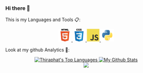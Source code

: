 ### Hi there 👋

This is my Languages and Tools  :clipboard::

<p align="center">
    <a href="https://www.w3schools.com/html/" target="_blank" rel="noreferrer"> <img src="https://raw.githubusercontent.com/devicons/devicon/master/icons/html5/html5-original-wordmark.svg" alt="html5" width="40" height="40"/> </a>
      <a href="https://www.w3schools.com/css/" target="_blank" rel="noreferrer"> 
    <img src="https://raw.githubusercontent.com/devicons/devicon/master/icons/css3/css3-original-wordmark.svg" alt="css3" width="40" height="40"/>
  </a> 
    <a href="https://developer.mozilla.org/en-US/docs/Web/JavaScript" target="_blank" rel="noreferrer"> <img src="https://raw.githubusercontent.com/devicons/devicon/master/icons/javascript/javascript-original.svg" alt="javascript" width="40" height="40"/> </a>
<!--     <a href="https://nodejs.org" target="_blank" rel="noreferrer"> <img src="https://raw.githubusercontent.com/devicons/devicon/master/icons/nodejs/nodejs-original-wordmark.svg" alt="nodejs" width="40" height="40"/> </a> -->
    <a href="https://www.python.org" target="_blank" rel="noreferrer"> <img src="https://raw.githubusercontent.com/devicons/devicon/master/icons/python/python-original.svg" alt="python" width="40" height="40"/> </a>
<!--     <a href="https://reactjs.org/" target="_blank" rel="noreferrer"> <img src="https://raw.githubusercontent.com/devicons/devicon/master/icons/react/react-original-wordmark.svg" alt="react" width="40" height="40"/> </a> -->
    
</p>

<!-- <div>
    <p align="center"> 
    <img style="height:50%;width:49%;max-width: 100%" src="https://github-readme-stats.vercel.app/api/top-langs/?username=API65015077&layout=compact&theme=gotham&langs_count=8"/>
    </p>
</div> -->

Look at my github Analytics :newspaper:: 

<div align="center">
  <a href="https://github.com/API65015077">

      
  <img alt="Thiraphat's Top Languages" src="https://github-readme-stats.vercel.app/api/top-langs/?username=API65015077&langs_count=8&count_private=true&layout=compact&theme=react&hide_border=true&bg_color=0D1117" />
  <img alt=" My Github Stats" src="https://github-readme-stats.vercel.app/api?username=API65015077&hide_rank=true&show_icons=true&count_private=true&theme=react&hide_border=true&bg_color=0D1117" />
      <br>
    <img height="280em" src="https://github-readme-activity-graph.cyclic.app/graph?username=API65015077&theme=react&hide_border=true&bg_color=0D1117" />
  </a>
</div>


<!--
**API65015077/API65015077** is a ✨ _special_ ✨ repository because its `README.md` (this file) appears on your GitHub profile.

Here are some ideas to get you started:

- 🔭 I’m currently working on ...
- 🌱 I’m currently learning ...
- 👯 I’m looking to collaborate on ...
- 🤔 I’m looking for help with ...
- 💬 Ask me about ...
- 📫 How to reach me: ...
- 😄 Pronouns: ...
- ⚡ Fun fact: ...
-->
